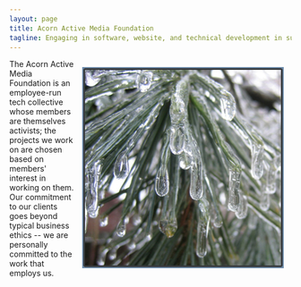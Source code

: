 ```yaml
---
layout: page
title: Acorn Active Media Foundation
tagline: Engaging in software, website, and technical development in support of the global justice movement.
---
```

<img src="/images/iceimage.jpg" alt="image of ice on branch" style="float: right; margin: 1em;" />The Acorn Active Media Foundation is an employee-run tech collective whose members are themselves activists; the projects we work on are chosen based on members' interest in working on them. Our commitment to our clients goes beyond typical business ethics -- we are personally committed to the work that employs us.
